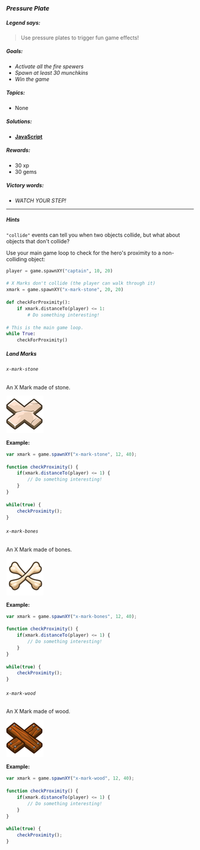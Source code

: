 ### _Pressure Plate_

##### _Legend says:_
> Use pressure plates to trigger fun game effects!

##### _Goals:_
+ _Activate all the fire spewers_
+ _Spawn at least 30 munchkins_
+ _Win the game_

##### _Topics:_
+ None

##### _Solutions:_
+ **[JavaScript](pressurePlate.js)**

##### _Rewards:_
+ 30 xp
+ 30 gems

##### _Victory words:_
+ _WATCH YOUR STEP!_

___

##### _Hints_

`"collide"` events can tell you when two objects collide, but what about objects that don't collide?

Use your main game loop to check for the hero's proximity to a non-colliding object:

```python
player = game.spawnXY("captain", 10, 20)

# X Marks don't collide (the player can walk through it)
xmark = game.spawnXY("x-mark-stone", 20, 20)

def checkForProximity():
    if xmark.distanceTo(player) <= 1:
        # Do something interesting!

# This is the main game loop.
while True:
    checkForProximity()
```

##### _Land Marks_

###### `x-mark-stone`

An X Mark made of stone.

![](img/stonemark.png)

**Example:**

```javascript
var xmark = game.spawnXY("x-mark-stone", 12, 40);

function checkProximity() {
    if(xmark.distanceTo(player) <= 1) {
        // Do something interesting!
    }
}

while(true) {
    checkProximity();
}
```

###### `x-mark-bones`

An X Mark made of bones.

![](img/bonemark.png)

**Example:**

```javascript
var xmark = game.spawnXY("x-mark-bones", 12, 40);

function checkProximity() {
    if(xmark.distanceTo(player) <= 1) {
        // Do something interesting!
    }
}

while(true) {
    checkProximity();
}
```

###### `x-mark-wood`

An X Mark made of wood.

![](img/woodmark.png)

**Example:**

```javascript
var xmark = game.spawnXY("x-mark-wood", 12, 40);

function checkProximity() {
    if(xmark.distanceTo(player) <= 1) {
        // Do something interesting!
    }
}

while(true) {
    checkProximity();
}
```
